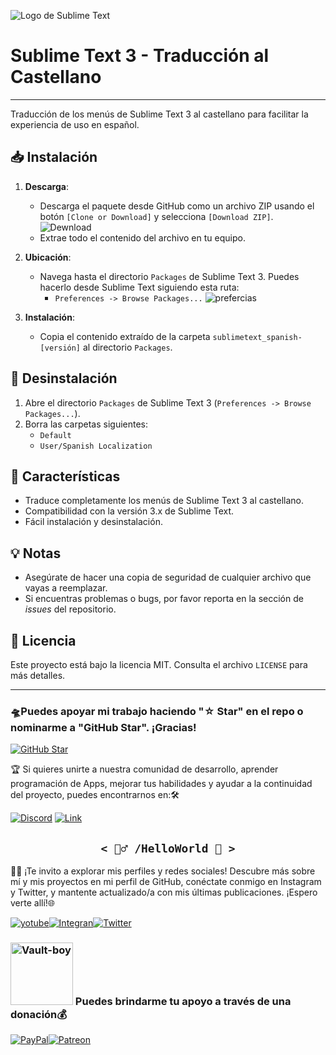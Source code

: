 ![Logo de Sublime Text](https://www.softzone.es/app/uploads-softzone.es/2021/05/IDE-Sublime-Text.jpg)


# Sublime Text 3 - Traducción al Castellano 

---

Traducción de los menús de Sublime Text 3 al castellano para facilitar la experiencia de uso en español.

## 📥 Instalación

1. **Descarga**: 
   - Descarga el paquete desde GitHub como un archivo ZIP usando el botón `[Clone or Download]` y selecciona `[Download ZIP]`.
    ![Dewnload](https://docs.github.com/assets/cb-13128/images/help/repository/code-button.png)
   - Extrae todo el contenido del archivo en tu equipo.

2. **Ubicación**: 
   - Navega hasta el directorio `Packages` de Sublime Text 3. Puedes hacerlo desde Sublime Text siguiendo esta ruta:
     - `Preferences -> Browse Packages...`
    ![prefercias](https://api.franyerverjel.com/media/library/sublimetext_2.jpeg)
3. **Instalación**: 
   - Copia el contenido extraído de la carpeta `sublimetext_spanish-[versión]` al directorio `Packages`.

## 🧹 Desinstalación

1. Abre el directorio `Packages` de Sublime Text 3 (`Preferences -> Browse Packages...`).
2. Borra las carpetas siguientes:
   - `Default`
   - `User/Spanish Localization`

## 🎯 Características

- Traduce completamente los menús de Sublime Text 3 al castellano.
- Compatibilidad con la versión 3.x de Sublime Text.
- Fácil instalación y desinstalación.

## 💡 Notas

- Asegúrate de hacer una copia de seguridad de cualquier archivo que vayas a reemplazar.
- Si encuentras problemas o bugs, por favor reporta en la sección de *issues* del repositorio.

## 📜 Licencia

Este proyecto está bajo la licencia MIT. Consulta el archivo `LICENSE` para más detalles.

---
### 🛸Puedes apoyar mi trabajo haciendo "☆ Star" en el repo o nominarme a "GitHub Star". ¡Gracias!

[![GitHub Star](https://img.shields.io/badge/GitHub-Nominar_a_star-yellow?style=for-the-badge&logo=github&logoColor=white&labelColor=101010)](https://stars.github.com/nominate/)

🏆 Si quieres unirte a nuestra comunidad de desarrollo, aprender programación de Apps, mejorar tus habilidades y ayudar a la continuidad del proyecto, puedes encontrarnos en:🛠 

[![Discord](https://img.shields.io/badge/Discord-Servidor_de_la_comunidad-5865F2?style=for-the-badge&logo=discord&logoColor=white&labelColor=101010)](https://discord.gg/akHPY7EbJW)
[![Link](https://img.shields.io/badge/Links_de_interés-Curso_de_Markdown-39E09B?style=for-the-badge&logo=Linktree&logoColor=white&labelColor=101010)](https://github.com/ByChokeYT/Curso_de_Markdown)



<h2 align='center'><code>< 🧙‍♂️ /HelloWorld 🦄 ></code></h2>
🤝🏻 ¡Te invito a explorar mis perfiles y redes sociales! Descubre más sobre mí y mis proyectos en mi perfil de GitHub, conéctate conmigo en Instagram y Twitter, y mantente actualizado/a con mis últimas publicaciones. ¡Espero verte allí!🌐


[![yotube](https://img.shields.io/badge/Yotube-ByChokeyt-FF0000?style=for-the-badge&logo=youtube&logoColor=white&labelColor=101010)](https://github.com/ByChokeYT)[![Integran](https://img.shields.io/badge/Instagram-By.Choke-E4405F?style=for-the-badge&logo=Instagram&logoColor=white&labelColor=101010)](https://www.instagram.com/by.choke/)[![Twitter](https://img.shields.io/badge/Twitter-@ByChoke-1DA1F2?style=for-the-badge&logo=Twitter&logoColor=white&labelColor=101010)](https://www.instagram.com/by.choke/)


<div>
  <h3><img src="https://media0.giphy.com/media/9rwJRYgxwMDk4ot2A5/giphy.gif?cid=6c09b9522f73dnxw8a6mcoi1b36pkbv9klrh2r1ay7c3knmb&ep=v1_stickers_related&rid=giphy.gif&ct=s" alt="Vault-boy" width="100"> Puedes brindarme tu apoyo a través de una donación💰</h3>
</div>


  [![PayPal](https://img.shields.io/badge/PayPal-00457C?style=for-the-badge&logo=paypal&logoColor=white)](https://paypal.me/https://paypal.me/bychoke?country.x=CL&locale.x=es_XC)[![Patreon](https://img.shields.io/badge/Patreon-FFA500?style=for-the-badge&logo=patreon&logoColor=white)](https://patreon.com/ByChoke)
  